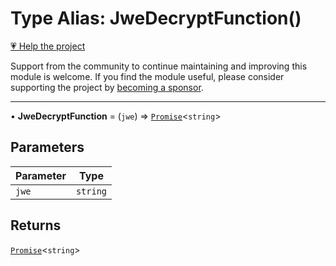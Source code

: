 # Type Alias: JweDecryptFunction()

[💗 Help the project](https://github.com/sponsors/panva)

Support from the community to continue maintaining and improving this module is welcome. If you find the module useful, please consider supporting the project by [becoming a sponsor](https://github.com/sponsors/panva).

***

• **JweDecryptFunction** = (`jwe`) => [`Promise`](https://developer.mozilla.org/docs/Web/JavaScript/Reference/Global_Objects/Promise)\<`string`\>

## Parameters

| Parameter | Type |
| ------ | ------ |
| `jwe` | `string` |

## Returns

[`Promise`](https://developer.mozilla.org/docs/Web/JavaScript/Reference/Global_Objects/Promise)\<`string`\>
